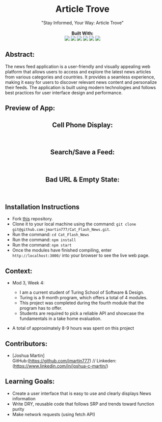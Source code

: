 <div align="center">
<h1> Article Trove </h1>
"Stay Informed, Your Way: Article Trove"
<br> 

<br>
<b>Built With:</b>
<br>

  <img src="https://img.shields.io/badge/React-20232A?style=for-the-badge&logo=react&logoColor=61DAFB" />
  <img src="https://img.shields.io/badge/JavaScript-323330?style=for-the-badge&logo=javascript&logoColor=F7DF1E" /> 
  <img src="https://img.shields.io/badge/CSS3-1572B6?style=for-the-badge&logo=css3&logoColor=white" /> 
  <img src="https://img.shields.io/badge/HTML5-E34F26?style=for-the-badge&logo=html5&logoColor=white" />
  <img src="https://img.shields.io/badge/GitHub%20Pages-222222.svg?style=for-the-badge&logo=GitHub-Pages&logoColor=white" />
  <img src="https://img.shields.io/badge/-cypress-%23E5E5E5?style=for-the-badge&logo=cypress&logoColor=058a5e" /> 

<br>

</div>


## Abstract: 
The news feed application is a user-friendly and visually appealing web platform that allows users to access and explore the latest news articles from various categories and countries. It provides a seamless experience, making it easy for users to discover relevant news content and personalize their feeds. The application is built using modern technologies and follows best practices for user interface design and performance.

## Preview of App:

<div align="center">

  <h2> Cell Phone Display: </h2>
 <!-- ADD phone preview here -->

  <br>  

  <h2> Search/Save a Feed: </h2>
<!-- ADD journal preview here -->

  <br>

  <h2> Bad URL & Empty State: </h2>
 <!-- ADD sad path preview here -->

  <br>

</div>

## Installation Instructions 
- Fork [this](https://github.com/jmartin777/Article-Trove) repository. 
- Clone it to your local machine using the command: `git clone git@github.com:jmartin777/Cat_Flash_News.git`.
- Run the command: `cd Cat_Flash_News`
- Run the command: `npm install`
- Run the command: `npm start`
- Once the modules have finished compiling, enter `http://localhost:3000/` into your browser to see the live web page. 



## Context: 
- Mod 3, Week 4: 
  - I am a current student of Turing School of Software & Design. 
  - Turing is a 9 month program, which offers a total of 4 modules. 
  - This project was completed during the fourth module that the program has to offer. 
  - Students are required to pick a reliable API and showcase the fundamentals in a take home evaluation.

- A total of approximately 8-9 hours was spent on this project 

## Contributors: 

- [Joshua Martin]
  <br>
GitHub:(https://github.com/jmartin777) //
Linkeden:(https://www.linkedin.com/in/joshua-c-martin/)


## Learning Goals:
- Create a user interface that is easy to use and clearly displays News information
- Write DRY, reusable code that follows SRP and trends toward function purity
- Make network requests (using fetch API)
